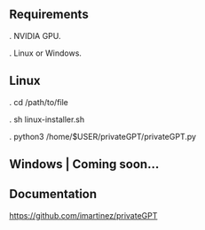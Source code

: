 ## Requirements
. NVIDIA GPU. 

. Linux or Windows.

## Linux
. cd /path/to/file

. sh linux-installer.sh

. python3 /home/$USER/privateGPT/privateGPT.py

## Windows | Coming soon...

## Documentation
https://github.com/imartinez/privateGPT
